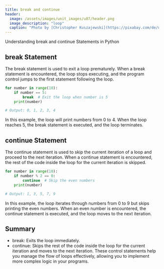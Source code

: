 ```yaml
---
title: break and continue
header:
  image: /assets/images/unit_images/u07/header.png
  image_description: "loop"
  caption: "Photo by [Christopher Kuszajewski](https://pixabay.com/de/users/kuszapro-369349/?utm_source=link-attribution&amp;utm_medium=referral&amp;utm_campaign=image&amp;utm_content=583537) [from Pixabay](https://pixabay.com/de/?utm_source=link-attribution&amp;utm_medium=referral&amp;utm_campaign=image&amp;utm_content=583537)"
---
```

Understanding break and continue Statements in Python
## break Statement

The break statement is used to exit a loop prematurely. When a break statement is encountered, the loop stops executing, and the program control jumps to the first statement following the loop.
```python
for number in range(10):
    if number == 5:
        break  # Exit the loop when number is 5
    print(number)

# Output: 0, 1, 2, 3, 4
```
In this example, the loop will print numbers from 0 to 4. When the loop reaches 5, the break statement is executed, and the loop terminates.

## continue Statement

The continue statement is used to skip the current iteration of a loop and proceed to the next iteration. When a continue statement is encountered, the rest of the code inside the loop for the current iteration is skipped.
```python
for number in range(10):
    if number % 2 == 0:
        continue  # Skip the even numbers
    print(number)

# Output: 1, 3, 5, 7, 9
```
In this example, the loop iterates through numbers from 0 to 9 but skips printing the even numbers. When an even number is encountered, the continue statement is executed, and the loop moves to the next iteration.

## Summary
 - break: Exits the loop immediately.
 - continue: Skips the rest of the code inside the loop for the current iteration and moves to the next iteration.
These control statements help you manage the flow of loops effectively, allowing you to implement more complex logic in your programs.